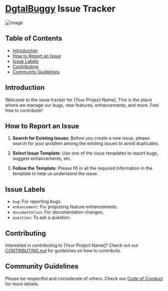 
# [DgtalBuggy](https://dgtalbug.dev/)  Issue Tracker
![image](https://github.com/dgtalbug/dgtalbuggy-issues/assets/17087824/c4839122-6cf5-4b9b-8fb8-e6750a7e12eb)

## Table of Contents
- [Introduction](#introduction)
- [How to Report an Issue](#how-to-report-an-issue)
- [Issue Labels](#issue-labels)
- [Contributing](#contributing)
- [Community Guidelines](#community-guidelines)


## Introduction

Welcome to the issue tracker for [Your Project Name]. This is the place where we manage our bugs, new features, enhancements, and more. Feel free to contribute!

## How to Report an Issue

1. **Search for Existing Issues**: Before you create a new issue, please search for your problem among the existing issues to avoid duplicates.

2. **Select Issue Template**: Use one of the issue templates to report bugs, suggest enhancements, etc.

3. **Follow the Template**: Please fill in all the required information in the template to help us understand the issue.

## Issue Labels

- `bug`: For reporting bugs.
- `enhancement`: For proposing feature enhancements.
- `documentation`: For documentation changes.
- `question`: To ask a question.

## Contributing

Interested in contributing to [Your Project Name]? Check out our [CONTRIBUTING.md](link-to-CONTRIBUTING.md) for guidelines on how to contribute.

## Community Guidelines

Please be respectful and considerate of others. Check our [Code of Conduct](link-to-Code-of-Conduct.md) for more details.


